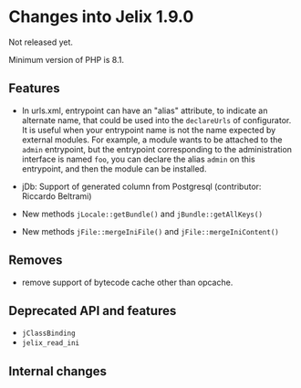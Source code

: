 Changes into Jelix 1.9.0
========================

Not released yet.

Minimum version of PHP is 8.1.

Features
--------

- In urls.xml, entrypoint can have an "alias" attribute, to indicate an alternate
  name, that could be used into the `declareUrls` of configurator. It is useful
  when your entrypoint name is not the name expected by external modules. For
  example, a module wants to be attached to the `admin` entrypoint, but the
  entrypoint corresponding to the administration interface is named `foo`, you
  can declare the alias `admin` on this entrypoint, and then the module can
  be installed.

- jDb: Support of generated column from Postgresql (contributor: Riccardo Beltrami)

- New methods `jLocale::getBundle()` and `jBundle::getAllKeys()`

- New methods `jFile::mergeIniFile()` and `jFile::mergeIniContent()`


Removes
-------

*  remove support of bytecode cache other than opcache.

Deprecated API and features
---------------------------

* `jClassBinding`
* `jelix_read_ini`

Internal changes
----------------

